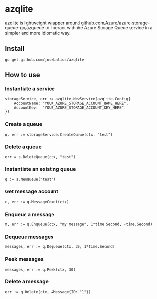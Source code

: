 # azqlite

azqlite is lightweight wrapper around github.com/Azure/azure-storage-queue-go/azqueue to interact with the Azure Storage Queue service in a simpler and more idiomatic way.

## Install

```
go get github.com/josebalius/azqlite
```

## How to use

### Instantiate a service 
```
storageService, err := azqlite.NewService(azqlite.Config{
	AccountName: "YOUR_AZURE_STORAGE_ACCOUNT_NAME_HERE",
	AccountKey:  "YOUR_AZURE_STORAGE_ACCOUNT_KEY_HERE",
})
```

### Create a queue
```
q, err := storageService.CreateQueue(ctx, "test")
```

### Delete a queue
```
err = s.DeleteQueue(ctx, "test")
```

### Instantiate an existing queue
```
q := s.NewQueue("test")
```

### Get message account
```
c, err := q.MessageCount(ctx)
```

### Enqueue a message
```
m, err := q.Enqueue(ctx, "my message", 1*time.Second, -time.Second)
```

### Dequeue messages
```
messages, err := q.Dequeue(ctx, 30, 1*time.Second)
```

### Peek messages
```
messages, err := q.Peek(ctx, 30)
```

### Delete a message
```
err := q.Delete(ctx, &Message{ID: "1"})
```
